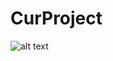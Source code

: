 # CurProject
 
![alt text]([http://url/to/img.png](https://cdn.gamedevmarket.net/wp-content/uploads/20210528152537/9cb21476fdff64c65d500df4b9cbe66d.png))
